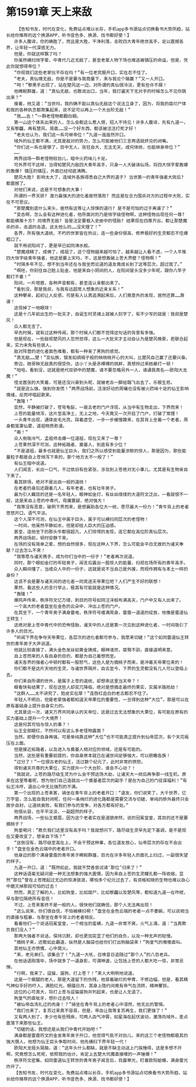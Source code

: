 # 第1591章 天上来敌
        【告知书友，时代在变化，免费站点难以长存，手机app多书源站点切换看书大势所趋，站长给你推荐的这个换源APP，听书音色多、换源、找书都好使！】
       许多人腹诽，你的确胜了，而且是大胜，干净利落，击败四大青年绝世高手，足以震撼各界，让年轻一代深感无力。
       但是，你就这样飘了吗？
       你虽然横扫恒字辈，中青代几近无敌了，甚至老辈人物下场也难逃被镇压的命运，但是，凭此你就想得帝位？
       “你视我们这些老家伙不存在吗？”有一位老究极开口，实在忍不住了。
       “老夫，真仙境无敌，你是不是要与我商量下，来与我论个输赢？”又一人开口。
       “呵！”黎黑手出现了，站在楚风这一边，对所谓的真仙很冷淡，更有些许不屑！
       他睥睨群雄，道：“真仙无敌，也敢说出口，当年，我打遍天下无对手的时候怎么不见你跳出来？”
       接着，他又道：“当世吗，我的确不能以真仙无敌这个说法立身了，因为，将我的腐烂尸体和我的各种执念都聚集起来，说不定可以再上一个大台阶无敌！”
       “我……去！”一群老怪物都翻白眼。
       第一山这个体系出来的人，怎么会都这么惹人恨，招人不待见！许多人腹诽，先有九道一，又有黎龘，再有楚风，简直……没一个好东西，都该被活活打死才好！
       “老夫也认为，我们这一系可继帝位！”九道一迤迤然开口。
       域外的仙王都不满，尤其是敌对的势力，怎么可能被他们三言两语就挤兑的闭嘴。
       “你们这一系也是够了，目中无人，张狂自大，无法无天，成何体统，也能继承帝位？”
       ……
       两界战场一群老怪物较劲儿，暗中火药味儿十足。
       可外界可不这样，当得知楚风力敌四大青年高手，只身一人大破诛仙场，将四大恒字辈轰爆的轰爆? 镇压的镇压，外面已经彻底沸腾。
       楚风大胜? 影响太大了，连域外各族得悉自己大界的道子? 当世第一的青年强者大败后? 都震撼了。
       对他们来说，这是不可想象的大事！
       所谓的一界天骄? 潜力最强大的进化者居然落败? 而且是在合力围杀对方的过程中大败，实在不可思议。
       “那楚魔到底什么来头，居然有这等让人惊悚的道行? 是不是可怕的过于离谱了？”
       “变态啊，怎么会有这种进化者，他所面对的乃是恒字级怪物啊，这种怪物出现任何一尊? 都能横推十方? 同境界无敌? 皆是注定要载入史册中的怪胎? 结果现在四尊齐出，都让那楚魔杀的杀，击退的击退，这太他么的……没天理了！”
       各界，所有强大道统、不朽的世家皆在热议，连一些身份很高、修养极好的生灵都忍不住爆粗口了。
       就不用说阳间了，更是早已如同沸水般。
       “楚魔成精了，成佛了，成祖了，这个怪物越来越可怕了，越来越让人看不透，一个人平推四大恒字级青年强者，他这是要上天吗，不，这是想轰破上苍大界壁？怪物啊！”
       “时隔多年不见，想不到当年还在与我坐而论道的道友竟成长到了这等层次，超过我了。”
       “啊呸，你别往自己脸上贴金，他是来自小阴间的人，在阳间冒头没多少年呢，跟你八竿子都打不着！”
       阳间，一片喧嚣，各种声音都有，甚至连认亲都出来了。
       “看到没，那是我叔，与我有远超常人想象的近亲关系！”
       这种攀亲，起初让人反感，可是有人认真追溯起来后，人们竟意外的发现，居然还算……靠谱！
       这惊掉了一地眼球！
       这是十几年前出生的一批天才，自诞生时灵魂上就被人刻字了，有不少写的就是：我叔是楚风！
       众人都无言了。
       早先时候，就有过这种传闻，那个时候人们都不觉得这句话的背景有多强。
       但是现在，一些敌视楚风的人忽然觉得，这么一大批天才主动自认为是楚风晚辈，若联合起来，实力未免有些骇人。
       敌对阵营的进化者面色难看，都有一种亲了黑狗的感觉。
       “真无敌……楚！”亚仙族，银发如绸缎子般的映晓晓开心的大叫，比楚风自己赢了还要兴奋。
       旁边，她哥映无敌真的很受伤，这小丫头是赤裸裸的挑衅，真想拎过来她暴打一顿！
       “哈哈，看到没，这就是绝代双骄中的楚魔，请不要忽略另外一人，请诵我真名——欧阳大龙魔！”
       怪龙嚣张的大笑着，可是还没兴奋到头呢，就被老古一脚给踹飞出去了，乐极生悲。
       “就是这么强，强到你发慌！”两界战场前，活泼好动的周曦也没有被火药味十足的仙王影响情绪，反而哼唱起歌来。
       “轰隆！”
       突然，平静被打破了，苍穹龟裂，一扇古老的门户浮现，从当中有生物走出，下界而来！
       上苍的能量倾泻，这片至高净土、无上之地，今天竟又一次开启了门户，打破了常理！
       一头青牛出现，通体皮毛光亮，踩着虚空，一步一步缓慢踱来，在其背上坐着一个老者，周身都笼罩仙雾，道祖物质弥漫。
       “嘶！”
       众人倒吸冷气，孟祖师击爆一位道祖，现在又来了一尊？
       上苍果然深不可测，这种拓路者、奠基人，到底有多少位？
       “不是道祖，最多也就是仙王巨头，我们之所以感受到能量浓郁的惊人，那是因为，那些能量粒子都是自上苍倾泻下来的，那个地方太不一般了！”
       有仙王暗中说道。
       人们闻言，长出一口气，不过依旧有些紧张，涉及到上苍绝对无小事儿，尤其是有生物亲自下来了。
       看其排场，绝对不是出自一般的道统！
       在老者的身后还跟着几人，有年老者，也有壮年男子。
       最为引人瞩目的还是一名年轻人，眼神如金灯，有丝丝缕缕的大道符文泛出，一看就很不一般，这是来自上苍的中青代，毋庸置疑，绝对强大！
       “我等没有恶意，破例下界而来，是想襄助各位大一统，愿尽最大一份力！”青牛背上的老者悠悠开口，语气平淡。
       这个人深不可测，在仙王中属于巨头，属于可以横扫同层次的老怪物！
       一时间，他虽然平静如水，但是却给人巨大的压迫感。
       甚至，连他坐下的那头牛都很超凡，人们惊愕的发现，连它都在高位阶真仙层次。
       两界战场前，顿时安静下来。
       在场的没有简单之辈，想的自然很多，现在这种人下界，怎么可能会平白无故的为诸天奉献？过去怎么不来！
       “我等愿与诸天携手，成为你们当中的一份子！”老者再次说道。
       同时，那个眼如金灯的年轻男子，闻言后露出一股惊人的能量，扫视在场所有的青年高手。
       众人瞬间懂了，当成众人中的一份子，这就是说不当自己是外援，而视作拥有与本土一样的身份？
       这该不会是要与诸天间的进化者一同竞逐天帝果位吧？人们产生不好的联想！
       果然，看这些人的言行举止，极其有可能就是这种情况。
       “轰隆！”
       爆鸣声传来，秩序符文亿万缕，刺目的符号如同汪洋般布满高天，门户中又有人出来了。
       一个高大的老者盘坐在金色的云朵中，冲出上苍的门户。
       在其坐下，一个青年男子满身雷电，秩序符号缠满周身，雷霆一道道的绽放，他像是雷道仙王转生！
       这绝对是上苍中青代中的恐怖怪胎，诸天中的人还是第一次见到这种进化者，一时间吸引了许多人的目光。
       “听闻下界在争夺天帝果位，各层次的进化者都可参与，我愿来切磋！”这个如同雷道仙王转世的青年男子大声说道。
       他就比较直接了，满头金色发丝如黄金铸成，眼神凌厉，桀骜不驯，直接道明来意。
       自上苍而来的人有自身的目的，都是为自己着想而至。
       诸天各界的强者心中顿时都有一股怒气，这些人是为摘桃子而来，是冲着天帝果位来的！
       你们都不是这片天地的生灵，与诸世界隔开，自古至今，下界的生灵都没有几人可以登临上去。
       你们来自所谓的世外，是属于上苍的道统，却想来这里当天帝？！
       眼看快有结果了，现在这些人却突兀降临，绝对是想摘走最终的果实，实属半路抢劫！
       “这群人……太不讲究了，脸皮实在厚！”连唇红齿白的老古都忍不住了。
       年轻人不明白，但是老辈强者都知道天帝果位的重要性，一旦得到这种“大位”，那是可以在原有基础身上提升自身实力的。
       尤其是这一次，诸天万界共同承认的天帝位，这是过去无法想象的大果位，有可能在原有的实力基础上提升一个大境界！
       这是何其可怕与惊人的事？！
       仙王全部眼红，不然何以有这么多老怪物露面？
       当然，即便你自身再强，可是单纯靠这种“大位”也不可能真正提升到仙帝层次，有个天花板压在上面。
       但是接近拓路者，以及进入与奠基人相对应的领域，还是有可能的。
       当然，这些是有重要前提的，你自身原本就已在诸世间足够强大，可以俯瞰各族！
       “过分了！”一位很古老的仙王，活过数个纪元了，此时非常的愤怒。
       得到诸天共尊的大果位，实力提升一个大台阶，谁会不心动？！
       “我就说，上苍的路尽级生灵为什么会干预这场大劫，让诸天大一统后再争那一线生机，原来在这里等着呢，想为他们自己造就出一个奠基者层次的副手？是在为自己的门徒谋福利！”有仙王冷哼，道出心中无比强烈的不满。
       第一个出现的上苍来客，骑坐在青牛背上的老者开口：“道友，你们说笑了，大千世界，亿万宇宙，怎么能自我封闭呢，任何一条绚烂的进化路都是需要交流与切磋，单纯的排外最终只会故步自封，让道统衰败，有我们参与的竞争，对各方都有好处。”
       他很从容，也平平淡淡，一副超然的样子。
       两界战场，一些仙王蹙眉，因为这个老者实在是道貌岸然，说的冠冕堂皇，其目的还不是要摘桃子？
       狗皇喝问：“欺负我们这里没有高手吗？我就想问下，路尽级生灵早先定下基调，是不是现在又要改变了，想亲自下场？”
       “这倒没有，路尽级至高在上，不会干预这种事，各位道友放心，仙帝层次的存在不会出手！”盘坐在金色云端中的老者开口。
       他身边的那个满身雷霆的青年男子睥睨群雄，目光在许多年轻人的面孔上扫过，一副很失望的样子。
       九道一开口，道：“既然如此，我就不焚香尝试请‘那位’归来了！”
       这种话语毫无疑问是一种无法想象的强大震慑，因为来自上苍的生灵瞳孔都一阵收缩，显然“那位”曾在上苍搅起过无边的惊涛骇浪，哪怕多个纪元过去了，有资格知晓的生物也难以自心中磨灭掉那段可怕的过去！
       然而，真正了解的人，比如狗皇，比如腐尸，比如黎龘以及楚风等，都知道九道一在咋唬，早与那位隔绝所有音信！
       不过，上苍来客终不是一般的人，很快他们就确信，那个人无法再出现！
       “这么说来，你们很自信，不怕被横扫啊！”盘坐在金色云端的老者一点不委婉，可以说相当的直接与粗暴，与那坐在青牛背上的老者相反。
       看着他们一个说话冠冕堂皇，一个相当的蛮横，九道一非常不爽，火气上涌，道：“当真欺负我们没人？”
       那两大强者不说话，保持沉默，却也更加突显了他们的自负，以及一种无声的轻慢。
       “摘桃子来，还敢如此霸道，纵然是人脑袋也给你们打出狗脑袋来！”狗皇气的嗷嗷直叫。
       其他仙王亦愤慨，心中窝火。
       “来，老兄弟们，该集合了！”九道一大吼，召唤昔日追随过“那个人”的八百老兵。
       在他话语刚落毕，场中就多了一道身影，可谓神速，让包括上苍的人都大吃一惊，非常忌惮。
       “行啊，我来了，逗猫，遛狗，打上苍？！”来人大咧咧地说道。
       这是一个瘸腿的老人，那是大道留下的伤残，他穿着破烂的甲胄，不修边幅，但是，看其精气神似乎好的吓人，满脸红光，眼蕴日月，其身上隐约间竟有帝气在流转，精神矍铄。
       这位的心可真大，将打上苍与逗猫遛狗并列起来，也是让人无语了。
       狗皇气的直呲牙，想扑过去咬人！
       “被仙帝血洗礼过的肉身！？”骑坐在青牛背上的老者心中凛然，他无比的警惕。
       “我们也来了，复苏过来真不容易，但是，帝血让我等复苏再生，我们更强了！”
       又有两人到了，多少也有些残疾，可两人血气冲霄，如星海在起伏波动，激荡向域外，差点震落下来那些仙王。
       “切磋的话，我想还是从我们中青代开始吧！”
       满身都是雷霆符文的金发青年男子开口，他觉得气氛不对劲儿，来的这三个老怪物都极其的强大慑人，他想为仙王巨头争取时间，他先横扫下界年轻一代！
       欧阳大龙摇头晃脑，道：“这年头什么都缺，就是不缺主动送上门挨捶得，这是多想不开啊，究竟想怎么死呢，依照我的估计，肯定上去楚大坑魔直接噗的一声锤爆！”
       秩序符文密集、如同雷道仙王转世的青年男子闻言后，目露寒光，盯着欧阳蛤蟆，满身雷光炸开了。
       【告知书友，时代在变化，免费站点难以长存，手机app多书源站点切换看书大势所趋，站长给你推荐的这个换源APP，听书音色多、换源、找书都好使！】